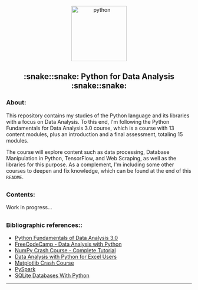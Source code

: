 <p align="center">
  <a href="https://github.com/marcoshsq/PY4A">
    <img src="https://github.com/marcoshsq/PythonForDataAnalysis/blob/main/Icon/Analytics.png" alt="python" width="150" height="150">
  </a>
</p>
  <h2 align="center">:snake::snake: Python for Data Analysis :snake::snake:</h2>
</div>

<h3>About:</h3>

This repository contains my studies of the Python language and its libraries with a focus on Data Analysis. To this end, I'm following the Python Fundamentals for Data Analysis 3.0 course, which is a course with 13 content modules, plus an introduction and a final assessment, totaling 15 modules.

The course will explore content such as data processing, Database Manipulation in Python, TensorFlow, and Web Scraping, as well as the libraries for this purpose. As a complement, I'm including some other courses to deepen and fix knowledge, which can be found at the end of this ``README``.

##

<h3>Contents:</h3>

Work in progress...

##

<h3>Bibliographic references::</h3>

- [Python Fundamentals of Data Analysis 3.0](https://www.datascienceacademy.com.br/course/python-fundamentos)
- [FreeCodeCamp - Data Analysis with Python](https://www.freecodecamp.org/learn/data-analysis-with-python/)
- [NumPy Crash Course - Complete Tutorial](https://www.youtube.com/watch?v=9JUAPgtkKpI&list=LL&index=30)
- [Data Analysis with Python for Excel Users](https://www.youtube.com/watch?v=WcDaZ67TVRo&list=LL&index=33&t=165s)
- [Matplotlib Crash Course](https://www.youtube.com/watch?v=3Xc3CA655Y4&list=LL&index=29&t=34s)
- [PySpark](https://www.youtube.com/watch?v=_C8kWso4ne4&list=LL&index=26&t=30s)
- [SQLite Databases With Python](https://www.youtube.com/watch?v=byHcYRpMgI4&list=LL&index=19)

---
